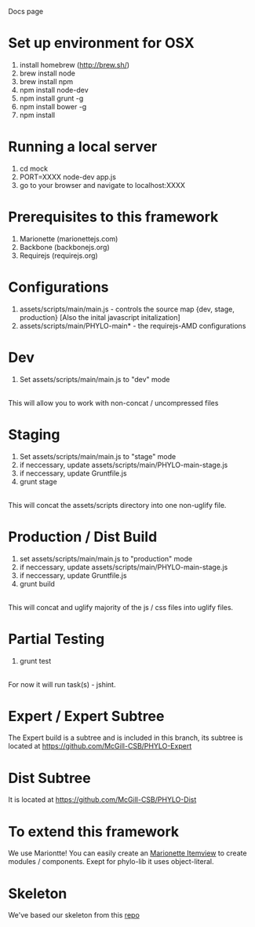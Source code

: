 Docs page

Set up environment for OSX
======
1. install homebrew (http://brew.sh/)
2. brew install node
3. brew install npm
4. npm install node-dev
5. npm install grunt -g
6. npm install bower -g
7. npm install

Running a local server
======
1. cd mock
2. PORT=XXXX node-dev app.js
3. go to your browser and navigate to localhost:XXXX

Prerequisites to this framework
======
1. Marionette (marionettejs.com)
2. Backbone (backbonejs.org)
3. Requirejs (requirejs.org)

Configurations
======
1. assets/scripts/main/main.js - controls the source map {dev, stage, production} [Also the inital javascript initalization]
2. assets/scripts/main/PHYLO-main* - the requirejs-AMD configurations

Dev
====
1. Set assets/scripts/main/main.js to "dev" mode 
<br>
This will allow you to work with non-concat / uncompressed files

Staging
======
1. Set assets/scripts/main/main.js to "stage" mode
2. if neccessary, update assets/scripts/main/PHYLO-main-stage.js
3. if neccessary, update Gruntfile.js
4. grunt stage
<br>
This will concat the assets/scripts directory into one non-uglify file.

Production / Dist Build
====
1. set assets/scripts/main/main.js to "production" mode
2. if neccessary, update assets/scripts/main/PHYLO-main-stage.js
3. if neccessary, update Gruntfile.js
4. grunt build
<br>
This will concat and uglify majority of the js / css files into uglify files.

Partial Testing
=====
1. grunt test
<br>
For now it will run task(s) - jshint.

Expert / Expert Subtree
=====
The Expert build is a subtree and is included in this branch, its subtree is located at https://github.com/McGill-CSB/PHYLO-Expert

Dist Subtree
=====
It is located at https://github.com/McGill-CSB/PHYLO-Dist

To extend this framework
======
We use Mariontte! You can easily create an <a href='https://github.com/marionettejs/backbone.marionette/blob/master/docs/marionette.itemview.md'>Marionette Itemview</a> to create modules / components.  Exept for phylo-lib it uses object-literal.

Skeleton
======
We've based our skeleton from this <a href='https://github.com/alfredkam/Boilerplates/tree/master/Marionette'>repo</a> 




